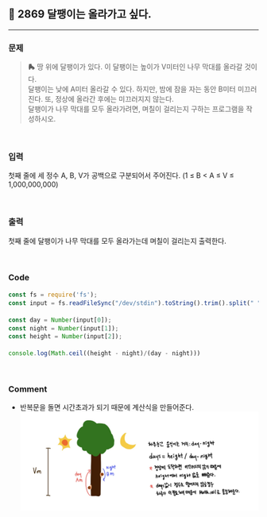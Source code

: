 ## 📮 2869 달팽이는 올라가고 싶다.
---

### 문제
> **🛼** 땅 위에 달팽이가 있다. 이 달팽이는 높이가 V미터인 나무 막대를 올라갈 것이다.   
달팽이는 낮에 A미터 올라갈 수 있다. 하지만, 밤에 잠을 자는 동안 B미터 미끄러진다. 또, 정상에 올라간 후에는 미끄러지지 않는다.   
달팽이가 나무 막대를 모두 올라가려면, 며칠이 걸리는지 구하는 프로그램을 작성하시오.

<br />

### 입력
첫째 줄에 세 정수 A, B, V가 공백으로 구분되어서 주어진다. (1 ≤ B < A ≤ V ≤ 1,000,000,000)

<br />

### 출력
첫째 줄에 달팽이가 나무 막대를 모두 올라가는데 며칠이 걸리는지 출력한다.

<br />

### Code
```javascript
const fs = require('fs');
const input = fs.readFileSync("/dev/stdin").toString().trim().split(" ");

const day = Number(input[0]);
const night = Number(input[1]);
const height = Number(input[2]);

console.log(Math.ceil((height - night)/(day - night)))
```

<br />

### Comment
* 반복문을 돌면 시간초과가 되기 때문에 계산식을 만들어준다. 
![2292](../images/2869.jpg)